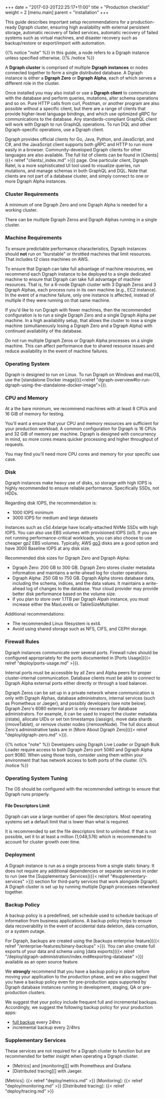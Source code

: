 +++
date = "2017-03-20T22:25:17+11:00"
title = "Production checklist"
weight = 2
[menu.main]
    parent = "installation"
+++

This guide describes important setup recommendations for a production-ready Dgraph cluster, ensuring high availability with external persistent storage, automatic recovery of failed services, automatic recovery of failed systems such as virtual machines, and disaster recovery such as backup/restore or export/import with automation.

{{% notice "note" %}}
In this guide, a node refers to a Dgraph instance unless specified otherwise.
{{% /notice %}}

A **Dgraph cluster** is comprised of multiple **Dgraph instances** or nodes connected together to form a single distributed database. A Dgraph instance is either a **Dgraph Zero** or **Dgraph Alpha**, each of which serves a different role in the cluster.

Once installed you may also install or use a **Dgraph client** to communicate with the database and perform queries, mutations, alter schema operations and so on. Pure HTTP calls from curl, Postman, or another program are also possible without a specific client, but there are a range of clients that provide higher-level language bindings, and which use optimized gRPC for communications to the database. Any standards-compliant GraphQL client will work with Dgraph to run GraphQL operations. To run DQL and other Dgraph-specific operations, use a Dgraph client.

Dgraph provides official clients for Go, Java, Python, and JavaScript, and C#, and the JavaScript client supports both gRPC and HTTP to run more easily in a browser. Community-developed Dgraph clients for other languages are also available. The full list of clients can be found in [Clients]({{< relref "clients/_index.md" >}}) page. One particular client, Dgraph Ratel, is a more sophisticated UI tool used to visualize queries, run mutations, and manage schemas in both GraphQL and DQL. Note that clients are not part of a database cluster, and simply connect to one or more Dgraph Alpha instances.

### Cluster Requirements

A minimum of one Dgraph Zero and one Dgraph Alpha is needed for a working cluster.

There can be multiple Dgraph Zeros and Dgraph Alphas running in a single cluster.


### Machine Requirements

To ensure predictable performance characteristics, Dgraph instances should **not** run on "burstable" or throttled machines that limit resources. That includes t2 class machines on AWS.

To ensure that Dgraph can take full advantage of machine resources, we recommend each Dgraph instance to be deployed to a single dedicated machine to ensure that Dgraph can take full advantage of machine resources. That is, for a 6-node Dgraph cluster with 3 Dgraph Zeros and 3 Dgraph Alphas, each process runs in its own machine (e.g., EC2 instance). In the event of a machine failure, only one instance is affected, instead of multiple if they were running on that same machine.

If you'd like to run Dgraph with fewer machines, then the recommended configuration is to run a single Dgraph Zero and a single Dgraph Alpha per machine. In a high availability setup, that allows the cluster to lose a single machine (simultaneously losing a Dgraph Zero and a Dgraph Alpha) with continued availability of the database.

Do not run multiple Dgraph Zeros or Dgraph Alpha processes on a single machine. This can affect performance due to shared resource issues and reduce availability in the event of machine failures.

### Operating System

Dgraph is designed to run on Linux. To run Dgraph on Windows
and macOS, use the [standalone Docker image]({{<relref "dgraph-overview#to-run-dgraph-using-the-standalone-docker-image">}}).

### CPU and Memory

At a the bare minimum, we recommend machines with at least 8 CPUs and 16 GiB of memory for testing.

You'll want a ensure that your CPU and memory resources are sufficient for your production workload. A common configuration for Dgraph is 16 CPUs and 32 GiB of memory per machine. Dgraph is designed with concurrency in mind, so more cores means quicker processing and higher throughput of requests.

You may find you'll need more CPU cores and memory for your specific use case.

### Disk

Dgraph instances make heavy use of disks, so storage with high IOPS is highly recommended to ensure reliable performance. Specifically SSDs, not HDDs.

Regarding disk IOPS, the recommendation is:
* 1000 IOPS minimum
* 3000 IOPS for medium and large datasets

Instances such as c5d.4xlarge have locally-attached NVMe SSDs with high IOPS. You can also use EBS volumes with provisioned IOPS (io1). If you are not running performance-critical workloads, you can also choose to use cheaper gp2 EBS volumes. Typically, AWS [gp3](https://aws.amazon.com/about-aws/whats-new/2020/12/introducing-new-amazon-ebs-general-purpose-volumes-gp3/?nc1=h_ls) disks are a good option and have 3000 Baseline IOPS at any disk size.

Recommended disk sizes for Dgraph Zero and Dgraph Alpha:

* Dgraph Zero: 200 GB to 300 GB. Dgraph Zero stores cluster metadata information and maintains a write-ahead log for cluster operations.
* Dgraph Alpha: 250 GB to 750 GB. Dgraph Alpha stores database data, including the schema, indices, and the data values. It maintains a write-ahead log of changes to the database. Your cloud provider may provide better disk performance based on the volume size.
* If you plan to store over 1.1TB per Dgraph Alpah instance, you must increase either the MaxLevels or TableSizeMultiplier. 

Additional recommendations:

* The recommended Linux filesystem is ext4.
* Avoid using shared storage such as NFS, CIFS, and CEPH storage.

### Firewall Rules

Dgraph instances communicate over several ports. Firewall rules should be configured appropriately for the ports documented in [Ports Usage]({{< relref "deploy/ports-usage.md" >}}).

Internal ports must be accessible by all Zero and Alpha peers for proper cluster-internal communication. Database clients must be able to connect to Dgraph Alpha external ports either directly or through a load balancer.

Dgraph Zeros can be set up in a private network where communication is only with Dgraph Alphas, database administrators, internal services (such as Prometheus or Jaeger), and possibly developers (see note below). Dgraph Zero's 6080 external port is only necessary for database administrators. For example, it can be used to inspect the cluster metadata (/state), allocate UIDs or set txn timestamps (/assign), move data shards (/moveTablet), or remove cluster nodes (/removeNode). The full docs about Zero's administrative tasks are in [More About Dgraph Zero]({{< relref "deploy/dgraph-zero.md" >}}).

{{% notice "note" %}}
Developers using Dgraph Live Loader or Dgraph Bulk Loader require access to both Dgraph Zero port 5080 and Dgraph Alpha port 9080. When using those tools, consider using them within your environment that has network access to both ports of the cluster.
{{% /notice %}}

### Operating System Tuning

The OS should be configured with the recommended settings to ensure that Dgraph runs properly.

#### File Descriptors Limit

Dgraph can use a large number of open file descriptors. Most operating systems set a default limit that is lower than what is required.

It is recommended to set the file descriptors limit to unlimited. If that is not possible, set it to at least a million (1,048,576) which is recommended to account for cluster growth over time.

### Deployment

A Dgraph instance is run as a single process from a single static binary. It does not require any additional dependencies or separate services in order to run (see the [Supplementary Services]({{< relref "#supplementary-services" >}}) section for third-party services that work alongside Dgraph). A Dgraph cluster is set up by running multiple Dgraph processes networked together.

### Backup Policy

A backup policy is a predefined, set schedule used to schedule backups of information from business applications. A backup policy helps to ensure data recoverability in the event of accidental data deletion, data corruption, or a system outage.

For Dgraph, backups are created using the [backups enterprise feature]({{< relref "/enterprise-features/binary-backups" >}}). You can also create full exports of your data and schema using [data exports]({{< relref "/deploy/dgraph-administration/index.md#exporting-database" >}}) available as an open source feature.

We **strongly** recommend that you have a backup policy in place before moving your application to the production phase, and we also suggest that you have a backup policy even for pre-production apps supported by Dgraph database instances running in development, staging, QA or pre-production clusters.

We suggest that your policy include frequent full and incremental backups. Accordingly, we suggest the following backup policy for your production apps:
* [full backup](https://dgraph.io/docs/enterprise-features/binary-backups/#forcing-a-full-backup) every 24hrs
* incremental backup every 2/4hrs

### Supplementary Services

These services are not required for a Dgraph cluster to function but are recommended for better insight when operating a Dgraph cluster.

- [Metrics] and [monitoring][] with Prometheus and Grafana.
- [Distributed tracing][] with Jaeger.

[Metrics]: {{< relref "deploy/metrics.md" >}}
[Monitoring]: {{< relref "deploy/monitoring.md" >}}
[Distributed tracing]: {{< relref "deploy/tracing.md" >}}
